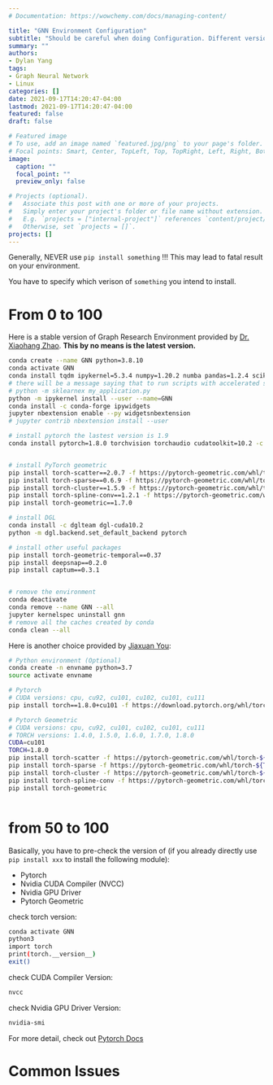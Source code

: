```yaml
---
# Documentation: https://wowchemy.com/docs/managing-content/

title: "GNN Environment Configuration"
subtitle: "Should be careful when doing Configuration. Different versions of Compiliers do not play nice with each other..."
summary: ""
authors: 
- Dylan Yang
tags: 
- Graph Neural Network
- Linux
categories: []
date: 2021-09-17T14:20:47-04:00
lastmod: 2021-09-17T14:20:47-04:00
featured: false
draft: false

# Featured image
# To use, add an image named `featured.jpg/png` to your page's folder.
# Focal points: Smart, Center, TopLeft, Top, TopRight, Left, Right, BottomLeft, Bottom, BottomRight.
image:
  caption: ""
  focal_point: ""
  preview_only: false

# Projects (optional).
#   Associate this post with one or more of your projects.
#   Simply enter your project's folder or file name without extension.
#   E.g. `projects = ["internal-project"]` references `content/project/deep-learning/index.md`.
#   Otherwise, set `projects = []`.
projects: []
---
```


Generally, NEVER use `pip install something` !!! This may lead to fatal result on your environment.

You have to specify which verison of `something` you intend to install.

# From 0 to 100

Here is a stable version of Graph Research Environment provided by [Dr. Xiaohang Zhao](https://www.linkedin.com/in/xiaohangzhao/). **This by no means is the latest version.**




```bash
conda create --name GNN python=3.8.10
conda activate GNN
conda install tqdm ipykernel=5.3.4 numpy=1.20.2 numba pandas=1.2.4 scikit-learn=0.24.2 scikit-learn-intelex
# there will be a message saying that to run scripts with accelerated scikit-learn, using
# python -m sklearnex my_application.py
python -m ipykernel install --user --name=GNN
conda install -c conda-forge ipywidgets
jupyter nbextension enable --py widgetsnbextension
# jupyter contrib nbextension install --user

# install pytorch the lastest version is 1.9
conda install pytorch=1.8.0 torchvision torchaudio cudatoolkit=10.2 -c pytorch


# install PyTorch geometric
pip install torch-scatter==2.0.7 -f https://pytorch-geometric.com/whl/torch-1.8.0+cu102.html
pip install torch-sparse==0.6.9 -f https://pytorch-geometric.com/whl/torch-1.8.0+cu102.html
pip install torch-cluster==1.5.9 -f https://pytorch-geometric.com/whl/torch-1.8.0+cu102.html
pip install torch-spline-conv==1.2.1 -f https://pytorch-geometric.com/whl/torch-1.8.0+cu102.html
pip install torch-geometric==1.7.0

# install DGL
conda install -c dglteam dgl-cuda10.2
python -m dgl.backend.set_default_backend pytorch

# install other useful packages
pip install torch-geometric-temporal==0.37
pip install deepsnap==0.2.0
pip install captum==0.3.1


# remove the environment
conda deactivate
conda remove --name GNN --all 
jupyter kernelspec uninstall gnn
# remove all the caches created by conda
conda clean --all
```

Here is another choice provided by [Jiaxuan You](https://cs.stanford.edu/people/jiaxuan/):

```bash
# Python environment (Optional)
conda create -n envname python=3.7
source activate envname

# Pytorch
# CUDA versions: cpu, cu92, cu101, cu102, cu101, cu111
pip install torch==1.8.0+cu101 -f https://download.pytorch.org/whl/torch_stable.html

# Pytorch Geometric
# CUDA versions: cpu, cu92, cu101, cu102, cu101, cu111
# TORCH versions: 1.4.0, 1.5.0, 1.6.0, 1.7.0, 1.8.0
CUDA=cu101
TORCH=1.8.0
pip install torch-scatter -f https://pytorch-geometric.com/whl/torch-${TORCH}+${CUDA}.html
pip install torch-sparse -f https://pytorch-geometric.com/whl/torch-${TORCH}+${CUDA}.html
pip install torch-cluster -f https://pytorch-geometric.com/whl/torch-${TORCH}+${CUDA}.html
pip install torch-spline-conv -f https://pytorch-geometric.com/whl/torch-${TORCH}+${CUDA}.html
pip install torch-geometric



```



# from 50 to 100

Basically, you have to pre-check the version of (if you already directly use `pip install xxx` to install the following module):
- Pytorch
- Nvidia CUDA Compiler (NVCC)
- Nvidia GPU Driver 
- Pytorch Geometric

check torch version:

```bash
conda activate GNN
python3
import torch
print(torch.__version__)
exit()
```


check CUDA Compiler Version:
```bash
nvcc
```

check Nvidia GPU Driver Version:
```bash
nvidia-smi
```

For more detail, check out [Pytorch Docs](https://pytorch.org/get-started/locally/)

# Common Issues

